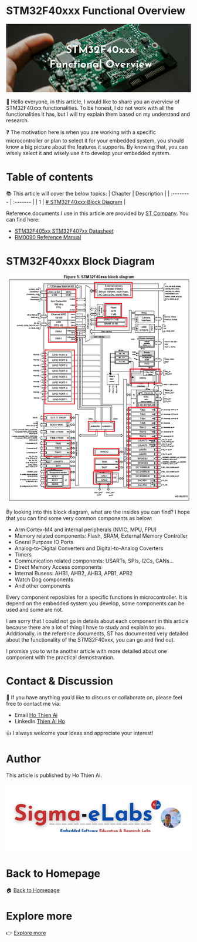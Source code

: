 # STM32F40xxx Functional Overview
<p align="center">
  <a href="." title="STM32F40xxx Functional Overview">
    <img src="/resources/stm32f4-programming/stm32f4-functional-overview/images/STM32F40xxx_Functional_Overview.png" title="STM32F40xxx Functional Overview" style="min-width: 200px"/>
  </a>
</p>

:dart: Hello everyone, in this article, I would like to share you an overview of STM32F40xxx functionalities. To be honest, I do not work with all the functionalities it has, but I will try explain them based on my understand and research. 

:question: The motivation here is when you are working with a specific microcontroller or plan to select it for your embedded system, you should know a big picture about the features it supports. By knowing that, you can wisely select it and wisely use it to develop your embedded system.


# Table of contents
:books: This article will cover the below topics:
| Chapter     | Description                                                 |
| :--------   | :-------                                                    |
| 1           | [# STM32F40xxx Block Diagram](#stm32f40xxx-block-diagram)   |

Reference documents I use in this article are provided by [ST Company](https://www.st.com/content/st_com/en.html). You can find here:
* [STM32F405xx STM32F407xx Datasheet](https://www.st.com/resource/en/datasheet/dm00037051.pdf)
* [RM0090 Reference Manual](https://www.st.com/resource/en/reference_manual/dm00031020-stm32f405-415-stm32f407-417-stm32f427-437-and-stm32f429-439-advanced-arm-based-32-bit-mcus-stmicroelectronics.pdf)

# STM32F40xxx Block Diagram
<p align="center">
  <a href="." title="STM32F40xxx Block Diagram">
    <img src="/resources/stm32f4-programming/stm32f4-functional-overview/images/STM32F40xxx_block_diagram.PNG" title="STM32F40xxx Block Diagram" style="min-width: 200px"/>
  </a>
</p>

By looking into this block diagram, what are the insides you can find? I hope that you can find some very common components as below:
* Arm Cortex-M4 and internal peripherals (NVIC, MPU, FPU)
* Memory related components: Flash, SRAM, External Memory Controller
* Gneral Purpose IO Ports
* Analog-to-Digital Converters and Digital-to-Analog Coverters
* Timers
* Communication related components: USARTs, SPIs, I2Cs, CANs...
* Direct Memory Access components
* Internal Busess: AHB1, AHB2, AHB3, APB1, APB2
* Watch Dog components
* And other components

Every component reposibles for a specific functions in microcontroller. It is depend on the embedded system you develop, some components can be used and some are not.

I am sorry that I could not go in details about each component in this article because there are a lot of thing I have to study and explain to you. Additionally, in the reference documents, ST has documented very detailed about the functionality of the STM32F40xxx, you can go and find out.

I promise you to write another article with more detailed about one component with the practical demostrantion.

# Contact & Discussion
:e-mail: If you have anything you’d like to discuss or collaborate on, please feel free to contact me via:
* Email [Ho Thien Ai](mailto:thienaiho95@gmail.com)
* LinkedIn [Thien Ai Ho](https://www.linkedin.com/in/thien-ai-ho/)

:thumbsup: I always welcome your ideas and appreciate your interest!

# Author
This article is published by Ho Thien Ai.
<p align="center">
  <a href="https://github.com/hothienai/" title="Sigma eLabs">
    <img src="/assets/images/sigma-elabs-banner.png" title="Sigma eLabs" style="min-width: 200px"/>
  </a>
</p>

# Back to Homepage
:house: [Back to Homepage](https://github.com/hothienai/embedded-c-fundamentals)

# Explore more
:point_right: [Explore more](https://github.com/hothienai)